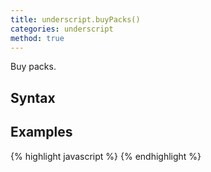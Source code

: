 ```yaml
---
title: underscript.buyPacks()
categories: underscript
method: true
---
```

Buy packs.

## Syntax
>

## Examples
{% highlight javascript %}
{% endhighlight %}
